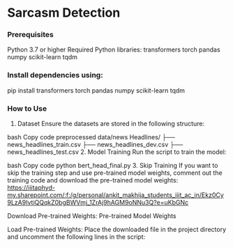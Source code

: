 # Sarcasm Detection

### Prerequisites
Python 3.7 or higher
Required Python libraries:
transformers
torch
pandas
numpy
scikit-learn
tqdm

### Install dependencies using:

pip install transformers torch pandas numpy scikit-learn tqdm

### How to Use
1. Dataset
Ensure the datasets are stored in the following structure:

bash
Copy code
preprocessed data/news Headlines/
    ├── news_headlines_train.csv
    ├── news_headlines_dev.csv
    ├── news_headlines_test.csv
2. Model Training
Run the script to train the model:

bash
Copy code
python bert_head_final.py
3. Skip Training
If you want to skip the training step and use pre-trained model weights, comment out the training code and download the pre-trained model weights: https://iiitaphyd-my.sharepoint.com/:f:/g/personal/ankit_makhija_students_iiit_ac_in/Ekz0Cy9LzA9IvtiQQqkZ0bgBWVmj_1ZrAj9hAGM9oNNu3Q?e=uKbGNc

Download Pre-trained Weights:
Pre-trained Model Weights

Load Pre-trained Weights: Place the downloaded file in the project directory and uncomment the following lines in the script:

